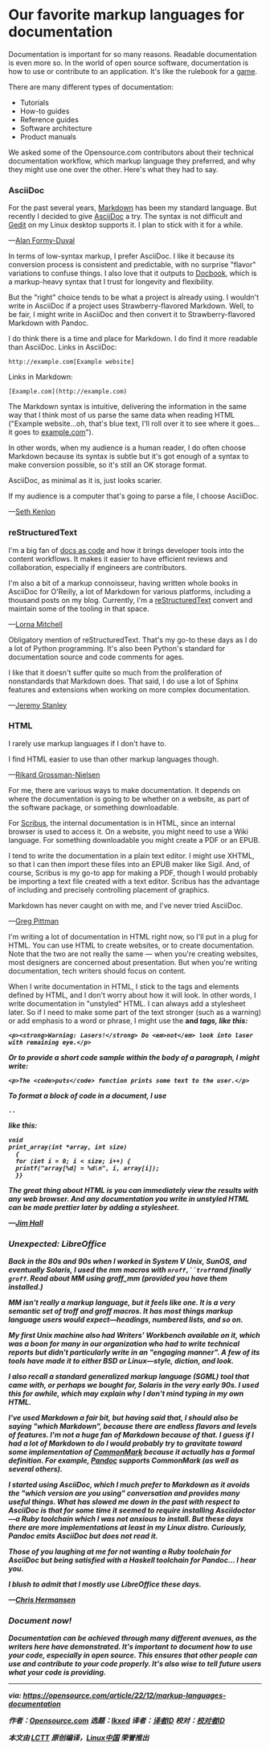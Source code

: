 [#]: subject: "Our favorite markup languages for documentation"
[#]: via: "https://opensource.com/article/22/12/markup-languages-documentation"
[#]: author: "Opensource.com https://opensource.com/users/admin"
[#]: collector: "lkxed"
[#]: translator: " "
[#]: reviewer: " "
[#]: publisher: " "
[#]: url: " "

Our favorite markup languages for documentation
======

Documentation is important for so many reasons. Readable documentation is even more so. In the world of open source software, documentation is how to use or contribute to an application. It's like the rulebook for a [game][1].

There are many different types of documentation:

- Tutorials
- How-to guides
- Reference guides
- Software architecture
- Product manuals

We asked some of the Opensource.com contributors about their technical documentation workflow, which markup language they preferred, and why they might use one over the other. Here's what they had to say.

### AsciiDoc

For the past several years, [Markdown][2] has been my standard language. But recently I decided to give [AsciiDoc][3] a try. The syntax is not difficult and [Gedit][4] on my Linux desktop supports it. I plan to stick with it for a while.

—[Alan Formy-Duval][5]

In terms of low-syntax markup, I prefer AsciiDoc. I like it because its conversion process is consistent and predictable, with no surprise "flavor" variations to confuse things. I also love that it outputs to [Docbook][6], which is a markup-heavy syntax that I trust for longevity and flexibility.

But the "right" choice tends to be what a project is already using. I wouldn't write in AsciiDoc if a project uses Strawberry-flavored Markdown. Well, to be fair, I might write in AsciiDoc and then convert it to Strawberry-flavored Markdown with Pandoc.

I do think there is a time and place for Markdown. I do find it more readable than AsciiDoc. Links in AsciiDoc:

```
http://example.com[Example website]
```

Links in Markdown:

```
[Example.com](http://example.com)
```

The Markdown syntax is intuitive, delivering the information in the same way that I think most of us parse the same data when reading HTML ("Example website…oh, that's blue text, I'll roll over it to see where it goes…it goes to [example.com][7]").

In other words, when my audience is a human reader, I do often choose Markdown because its syntax is subtle but it's got enough of a syntax to make conversion possible, so it's still an OK storage format.

AsciiDoc, as minimal as it is, just looks scarier.

If my audience is a computer that's going to parse a file, I choose AsciiDoc.

—[Seth Kenlon][8]

### reStructuredText

I'm a big fan of [docs as code][9] and how it brings developer tools into the content workflows. It makes it easier to have efficient reviews and collaboration, especially if engineers are contributors.

I'm also a bit of a markup connoisseur, having written whole books in AsciiDoc for O'Reilly, a lot of Markdown for various platforms, including a thousand posts on my blog. Currently, I'm a [reStructuredText][10] convert and maintain some of the tooling in that space.

—[Lorna Mitchell][11]

Obligatory mention of reStructuredText. That's my go-to these days as I do a lot of Python programming. It's also been Python's standard for documentation source and code comments for ages.

I like that it doesn't suffer quite so much from the proliferation of nonstandards that Markdown does. That said, I do use a lot of Sphinx features and extensions when working on more complex documentation.

—[Jeremy Stanley][12]

### HTML

I rarely use markup languages if I don't have to.

I find HTML easier to use than other markup languages though.

—[Rikard Grossman-Nielsen][13]

For me, there are various ways to make documentation. It depends on where the documentation is going to be whether on a website, as part of the software package, or something downloadable.

For [Scribus][14], the internal documentation is in HTML, since an internal browser is used to access it. On a website, you might need to use a Wiki language. For something downloadable you might create a PDF or an EPUB.

I tend to write the documentation in a plain text editor. I might use XHTML, so that I can then import these files into an EPUB maker like Sigil. And, of course, Scribus is my go-to app for making a PDF, though I would probably be importing a text file created with a text editor. Scribus has the advantage of including and precisely controlling placement of graphics.

Markdown has never caught on with me, and I've never tried AsciiDoc.

—[Greg Pittman][15]

I'm writing a lot of documentation in HTML right now, so I'll put in a plug for HTML. You can use HTML to create websites, or to create documentation. Note that the two are not really the same — when you're creating websites, most designers are concerned about presentation. But when you're writing documentation, tech writers should focus on content.

When I write documentation in HTML, I stick to the tags and elements defined by HTML, and I don't worry about how it will look. In other words, I write documentation in "unstyled" HTML. I can always add a stylesheet later. So if I need to make some part of the text stronger (such as a warning) or add emphasis to a word or phrase, I might use the <strong> and <em> tags, like this:

```
<p><strong>Warning: Lasers!</strong> Do <em>not</em> look into laser with remaining eye.</p>
```

Or to provide a short code sample within the body of a paragraph, I might write:

```
<p>The <code>puts</code> function prints some text to the user.</p>
```

To format a block of code in a document, I use <pre><code>..</code></pre>like this:

```
void
print_array(int *array, int size)
  {
  for (int i = 0; i < size; i++) {
  printf("array[%d] = %d\n", i, array[i]);
  }}
```

The great thing about HTML is you can immediately view the results with any web browser. And any documentation you write in unstyled HTML can be made prettier later by adding a stylesheet.

—[Jim Hall][16]

### Unexpected: LibreOffice

Back in the 80s and 90s when I worked in System V Unix, SunOS, and eventually Solaris, I used the mm macros with `nroff,``troff`and finally `groff`. Read about MM using groff_mm (provided you have them installed.)

MM isn't really a markup language, but it feels like one. It is a very semantic set of troff and groff macros. It has most things markup language users would expect—headings, numbered lists, and so on.

My first Unix machine also had Writers' Workbench available on it, which was a boon for many in our organization who had to write technical reports but didn't particularly write in an "engaging manner". A few of its tools have made it to either BSD or Linux—style, diction, and look.

I also recall a standard generalized markup language (SGML) tool that came with, or perhaps we bought for, Solaris in the very early 90s. I used this for awhile, which may explain why I don't mind typing in my own HTML.

I've used Markdown a fair bit, but having said that, I should also be saying "which Markdown", because there are endless flavors and levels of features. I'm not a huge fan of Markdown because of that. I guess if I had a lot of Markdown to do I would probably try to gravitate toward some implementation of [CommonMark][17] because it actually has a formal definition. For example, [Pandoc][18] supports CommonMark (as well as several others).

I started using AsciiDoc, which I much prefer to Markdown as it avoids the "which version are you using" conversation and provides many useful things. What has slowed me down in the past with respect to AsciiDoc is that for some time it seemed to require installing Asciidoctor—a Ruby toolchain which I was not anxious to install. But these days there are more implementations at least in my Linux distro. Curiously, Pandoc emits AsciiDoc but does not read it.

Those of you laughing at me for not wanting a Ruby toolchain for AsciiDoc but being satisfied with a Haskell toolchain for Pandoc… I hear you.

I blush to admit that I mostly use LibreOffice these days.

—[Chris Hermansen][19]

### Document now!

Documentation can be achieved through many different avenues, as the writers here have demonstrated. It's important to document how to use your code, especially in open source. This ensures that other people can use and contribute to your code properly. It's also wise to tell future users what your code is providing.

--------------------------------------------------------------------------------

via: https://opensource.com/article/22/12/markup-languages-documentation

作者：[Opensource.com][a]
选题：[lkxed][b]
译者：[译者ID](https://github.com/译者ID)
校对：[校对者ID](https://github.com/校对者ID)

本文由 [LCTT](https://github.com/LCTT/TranslateProject) 原创编译，[Linux中国](https://linux.cn/) 荣誉推出

[a]: https://opensource.com/users/admin
[b]: https://github.com/lkxed
[1]: https://opensource.comttps://opensource.com/life/16/11/software-documentation-tabletop-gaming
[2]: https://opensource.com/article/19/9/introduction-markdown
[3]: https://opensource.com/article/22/8/drop-markdown-asciidoc
[4]: https://opensource.com/%20https%3A//opensource.com/article/20/12/gedit
[5]: https://opensource.com/users/alanfdoss
[6]: https://opensource.com/article/17/9/docboo
[7]: http://example.com/
[8]: https://opensource.com/users/seth
[9]: https://opensource.com/article/22/10/docs-as-code
[10]: https://opensource.com/article/19/11/document-python-sphinx
[11]: https://opensource.com/users/lornajane
[12]: https://opensource.com/users/fungi
[13]: https://opensource.com/users/rikardgn
[14]: https://opensource.com/article/21/12/desktop-publishing-scribus
[15]: https://opensource.com/users/greg-p
[16]: https://opensource.com/users/jim-hall
[17]: https://commonmark.org/
[18]: https://opensource.com/downloads/pandoc-cheat-sheet
[19]: https://opensource.com/users/clhermansen
